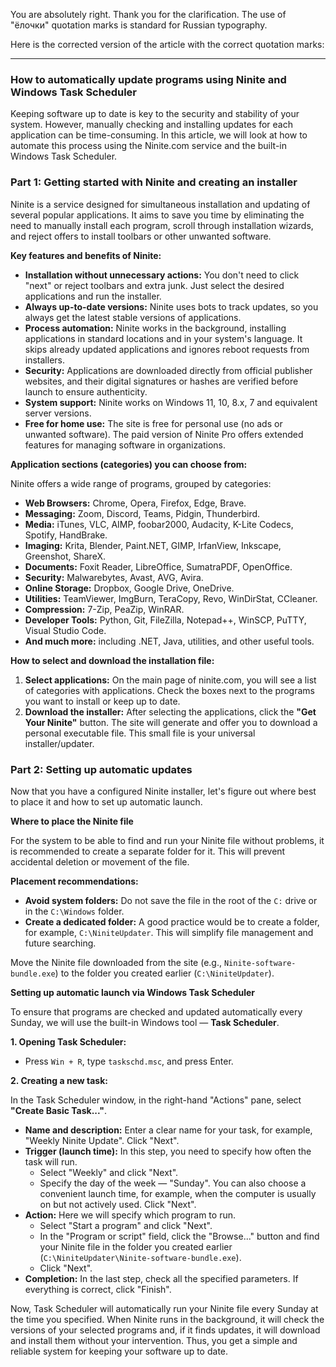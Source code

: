 You are absolutely right. Thank you for the clarification. The use of "ёлочки" quotation marks is standard for Russian typography.

Here is the corrected version of the article with the correct quotation marks:

***

### How to automatically update programs using Ninite and Windows Task Scheduler

Keeping software up to date is key to the security and stability of your system. However, manually checking and installing updates for each application can be time-consuming. In this article, we will look at how to automate this process using the Ninite.com service and the built-in Windows Task Scheduler.

### Part 1: Getting started with Ninite and creating an installer

Ninite is a service designed for simultaneous installation and updating of several popular applications. It aims to save you time by eliminating the need to manually install each program, scroll through installation wizards, and reject offers to install toolbars or other unwanted software.

**Key features and benefits of Ninite:**

*   **Installation without unnecessary actions:** You don't need to click "next" or reject toolbars and extra junk. Just select the desired applications and run the installer.
*   **Always up-to-date versions:** Ninite uses bots to track updates, so you always get the latest stable versions of applications.
*   **Process automation:** Ninite works in the background, installing applications in standard locations and in your system's language. It skips already updated applications and ignores reboot requests from installers.
*   **Security:** Applications are downloaded directly from official publisher websites, and their digital signatures or hashes are verified before launch to ensure authenticity.
*   **System support:** Ninite works on Windows 11, 10, 8.x, 7 and equivalent server versions.
*   **Free for home use:** The site is free for personal use (no ads or unwanted software). The paid version of Ninite Pro offers extended features for managing software in organizations.

**Application sections (categories) you can choose from:**

Ninite offers a wide range of programs, grouped by categories:

*   **Web Browsers:** Chrome, Opera, Firefox, Edge, Brave.
*   **Messaging:** Zoom, Discord, Teams, Pidgin, Thunderbird.
*   **Media:** iTunes, VLC, AIMP, foobar2000, Audacity, K-Lite Codecs, Spotify, HandBrake.
*   **Imaging:** Krita, Blender, Paint.NET, GIMP, IrfanView, Inkscape, Greenshot, ShareX.
*   **Documents:** Foxit Reader, LibreOffice, SumatraPDF, OpenOffice.
*   **Security:** Malwarebytes, Avast, AVG, Avira.
*   **Online Storage:** Dropbox, Google Drive, OneDrive.
*   **Utilities:** TeamViewer, ImgBurn, TeraCopy, Revo, WinDirStat, CCleaner.
*   **Compression:** 7-Zip, PeaZip, WinRAR.
*   **Developer Tools:** Python, Git, FileZilla, Notepad++, WinSCP, PuTTY, Visual Studio Code.
*   **And much more:** including .NET, Java, utilities, and other useful tools.

**How to select and download the installation file:**

1.  **Select applications:** On the main page of ninite.com, you will see a list of categories with applications. Check the boxes next to the programs you want to install or keep up to date.
2.  **Download the installer:** After selecting the applications, click the **"Get Your Ninite"** button. The site will generate and offer you to download a personal executable file. This small file is your universal installer/updater.

### Part 2: Setting up automatic updates

Now that you have a configured Ninite installer, let's figure out where best to place it and how to set up automatic launch.

**Where to place the Ninite file**

For the system to be able to find and run your Ninite file without problems, it is recommended to create a separate folder for it. This will prevent accidental deletion or movement of the file.

**Placement recommendations:**

*   **Avoid system folders:** Do not save the file in the root of the `C:` drive or in the `C:\Windows` folder.
*   **Create a dedicated folder:** A good practice would be to create a folder, for example, `C:\NiniteUpdater`. This will simplify file management and future searching.

Move the Ninite file downloaded from the site (e.g., `Ninite-software-bundle.exe`) to the folder you created earlier (`C:\NiniteUpdater`).

**Setting up automatic launch via Windows Task Scheduler**

To ensure that programs are checked and updated automatically every Sunday, we will use the built-in Windows tool — **Task Scheduler**.

**1. Opening Task Scheduler:**

*   Press `Win + R`, type `taskschd.msc`, and press Enter.

**2. Creating a new task:**

In the Task Scheduler window, in the right-hand "Actions" pane, select **"Create Basic Task..."**.

*   **Name and description:** Enter a clear name for your task, for example, "Weekly Ninite Update". Click "Next".
*   **Trigger (launch time):** In this step, you need to specify how often the task will run.
    *   Select "Weekly" and click "Next".
    *   Specify the day of the week — "Sunday". You can also choose a convenient launch time, for example, when the computer is usually on but not actively used. Click "Next".
*   **Action:** Here we will specify which program to run.
    *   Select "Start a program" and click "Next".
    *   In the "Program or script" field, click the "Browse..." button and find your Ninite file in the folder you created earlier (`C:\NiniteUpdater\Ninite-software-bundle.exe`).
    *   Click "Next".
*   **Completion:** In the last step, check all the specified parameters. If everything is correct, click "Finish".

Now, Task Scheduler will automatically run your Ninite file every Sunday at the time you specified. When Ninite runs in the background, it will check the versions of your selected programs and, if it finds updates, it will download and install them without your intervention. Thus, you get a simple and reliable system for keeping your software up to date.
